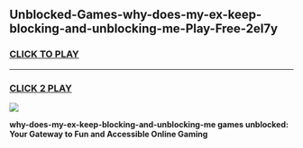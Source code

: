 
## Unblocked-Games-why-does-my-ex-keep-blocking-and-unblocking-me-Play-Free-2el7y
<h3>
<a href="https://premium76.site?title=why-does-my-ex-keep-blocking-and-unblocking-me&ref=18A1">CLICK TO PLAY</a></h3>
<hr>

<h3>
<a href="https://premium76.site?title=why-does-my-ex-keep-blocking-and-unblocking-me&ref=18A1">CLICK 2 PLAY</a>
  
</h3>

<a href="https://premium76.site?title=why-does-my-ex-keep-blocking-and-unblocking-me&ref=18A1"><img src="https://clearcache.store/games.png"></a>


**why-does-my-ex-keep-blocking-and-unblocking-me games unblocked: Your Gateway to Fun and Accessible Online Gaming**
